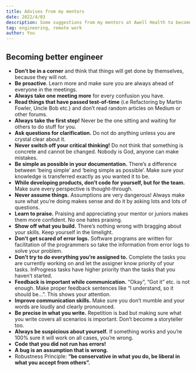 ```yaml
---
title: Advises from my mentors
date: 2022/4/03
description: Some suggestions from my mentors at Awell Health to become a better engineer.
tag: engineering, remote work
author: You
---
```


## Becoming better engineer

- **Don’t be in a corner** and think that things will get done by themselves, because they will not. 
- **Be proactive**. Learn more and make sure you are always ahead of everyone in the meetings.
- **Always take one meeting more** for every confusion you have.
- **Read things that have passed test-of-time** (i.e Refactoring by Martin Fowler, Uncle Bob etc.) and don’t read random articles on Medium or other forums.
- **Always take the first step!** Never be the one sitting and waiting for others to do stuff for you.
- **Ask questions for clarification.** Do not do anything unless you are crystal clear about it.
- **Never switch off your critical thinking!** Do not think that something is concrete and cannot be changed. Nobody is God, anyone can make mistakes.
- **Be simple as possible in your documentation.** There’s a difference between ‘being simple’ and ‘being simple as possible’. Make sure your knowledge is transferred exactly as you wanted it to be. 
- **While developing products, don’t code for yourself, but for the team.** Make sure every perspective is thought-through.
- **Never assume things.** Assumptions are very dangerous! Always make sure what you’re doing makes sense and do it by asking lots and lots of questions. 
- **Learn to praise.** Praising and appreciating your mentor or juniors makes them more confident. No one hates praising.
- **Show off what you build.** There’s nothing wrong with bragging about your skills. Keep yourself in the limelight.
- **Don’t get scared of error logs.** Software programs are written for facilitation of the programmers so take the information from error logs to solve your problem.
- **Don’t try to do everything you’re assigned to.** Complete the tasks you are currently working on and let the assigner know priority of your tasks. InProgress tasks have higher priority than the tasks that you haven’t started. 
- **Feedback is important while communication.** “Okay”, “Got it” etc. is not enough. Make proper feedback sentences like “I understand, so it should be…”. This shows your attention.
- **Improve communication skills.** Make sure you don’t mumble and your words are loudly and clearly pronounced.
- **Be precise in what you write.** Repetition is bad but making sure what you write covers all scenarios is important. Don’t become a storyteller too.
- **Always be suspicious about yourself.** If something works and you’re 100% sure it will work on all cases, you’re wrong. 
- **Code that you did not run has errors!**
- **A bug is an assumption that is wrong.**
- Robustness Principle: **“be conservative in what you do, be liberal in what you accept from others”.**
